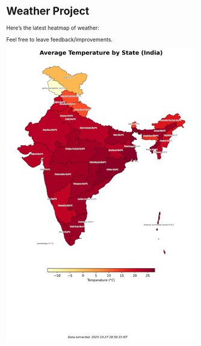 # Weather Project

Here’s the latest heatmap of weather:

Feel free to leave feedback/improvements.

![India Heatmap](docs/assets/india_heatmap.png?v=FF8DC3)
